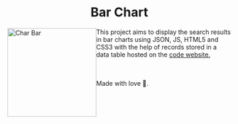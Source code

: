 <h1 align="center"> Bar Chart</h1>
<p>
<img src="https://user-images.githubusercontent.com/100588945/163673636-281be282-eada-46e8-b6b9-77b21dd53faa.gif" alt="Char Bar" style="float:left;width:200px">
This project aims to display the search results in bar charts using JSON, JS, HTML5 and CSS3 with the help of records stored in a data table hosted on the <a href="https://studio.code.org/projects/applab/TDjLyu6rCECZWoODZT8j6PhM2uXub7rK3nBcYbvA2bU">code website.</a>
</p>
</br>
</br>
Made with love 💙.
